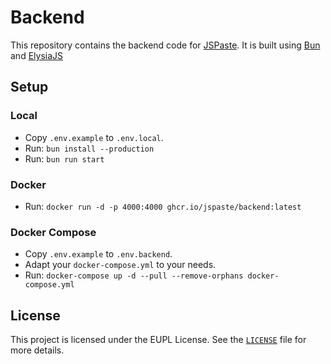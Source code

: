 # Backend

This repository contains the backend code for [JSPaste](https://jspaste.eu). It is built using [Bun](https://bun.sh)
and [ElysiaJS](https://elysiajs.com)

## Setup

### Local

* Copy `.env.example` to `.env.local`.
* Run: `bun install --production`
* Run: `bun run start`

### Docker

* Run: `docker run -d -p 4000:4000 ghcr.io/jspaste/backend:latest`

### Docker Compose

* Copy `.env.example` to `.env.backend`.
* Adapt your `docker-compose.yml` to your needs.
* Run: `docker-compose up -d --pull --remove-orphans docker-compose.yml`

## License

This project is licensed under the EUPL License. See the [`LICENSE`](LICENSE) file for more details.
